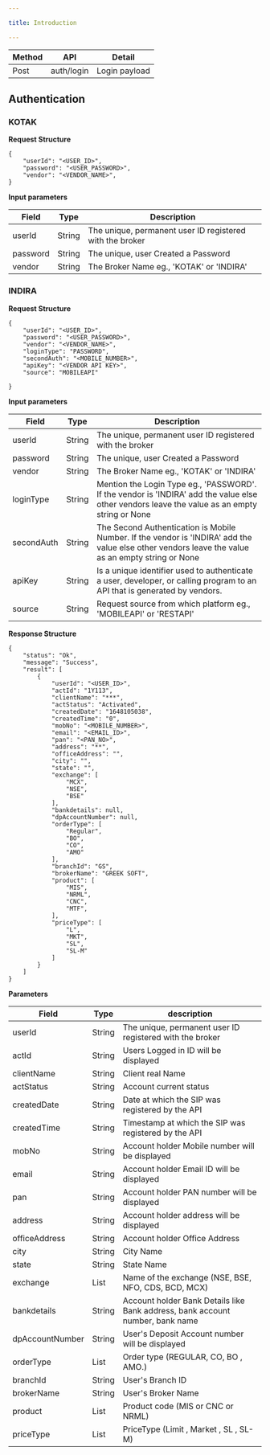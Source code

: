 ```yaml
---

title: Introduction

---
```



|Method	     |API   	|Detail        |
|------------|----------|------------- |
| Post       |auth/login| Login payload| 


## Authentication

### KOTAK 

__Request Structure__

```
{
    "userId": "<USER_ID>",
    "password": "<USER_PASSWORD>",
    "vendor": "<VENDOR_NAME>",
}
```

__Input parameters__

|Field	| Type	|Description|
|-------|-------------------|-------------------------------|
|userId	|String	|The unique, permanent user ID registered with the broker           |
|password	|String	|The unique,  user Created a Password       |
|vendor	|String	|The Broker Name eg., 'KOTAK' or 'INDIRA'           |

### INDIRA

__Request Structure__

```
{
    "userId": "<USER_ID>",
    "password": "<USER_PASSWORD>",
    "vendor": "<VENDOR_NAME>",
    "loginType": "PASSWORD",
    "secondAuth": "<MOBILE_NUMBER>",
    "apiKey": "<VENDOR API KEY>",
    "source": "MOBILEAPI"

}
```

__Input parameters__

|Field	| Type	|Description|
|-------|-------------------|-------------------------------|
|userId	|String	|The unique, permanent user ID registered with the broker           |
|password	|String	|The unique,  user Created a Password       |
|vendor	|String	|The Broker Name eg., 'KOTAK' or 'INDIRA'           |
|loginType	|String	| Mention the Login Type eg., 'PASSWORD'. If the vendor is 'INDIRA' add the value else other vendors leave the value as an empty string or None       |
|secondAuth	|String	| The Second Authentication is Mobile Number. If the vendor is 'INDIRA' add the value else other vendors leave the value as an empty string or None       |
|apiKey	|String	|Is a unique identifier used to authenticate a user, developer, or calling program to an API that is generated by vendors.        | 
|source	|String	|Request source from which platform eg., 'MOBILEAPI' or 'RESTAPI'             |

__Response Structure__


```
{
    "status": "Ok",
    "message": "Success",
    "result": [
        {
            "userId": "<USER_ID>",
            "actId": "1Y113",
            "clientName": "***",
            "actStatus": "Activated",
            "createdDate": "1648105038",
            "createdTime": "0",
            "mobNo": "<MOBILE_NUMBER>",
            "email": "<EMAIL_ID>",
            "pan": "<PAN_NO>",
            "address": "**",
            "officeAddress": "",
            "city": "",
            "state": "",
            "exchange": [
                "MCX",
                "NSE",
                "BSE"
            ],
            "bankdetails": null,
            "dpAccountNumber": null,
            "orderType": [
                "Regular",
                "BO",
                "CO",
                "AMO"
            ],
            "branchId": "GS",
            "brokerName": "GREEK SOFT",
            "product": [
                "MIS",
                "NRML",
                "CNC",
                "MTF",
            ],
            "priceType": [
                "L",
                "MKT",
                "SL",
                "SL-M"
            ]
        }
    ]
}
```

__Parameters__


|Field	     |Type   	|description        |
|------------|----------|------------------ |
|userId	 |String       |The unique, permanent user ID registered with the broker        |
|actId	 |String       | Users Logged in ID will be displayed       |
|clientName	 |String	    |Client real Name  |
|actStatus  |String	    | Account current status   |
|createdDate  |String	    |Date at which the SIP was registered by the API       |
|createdTime  |String	    |Timestamp at which the SIP was registered by the API        |
|mobNo  |String	    |Account holder Mobile number will be displayed        |
|email  |String	    |Account holder Email ID will be displayed|
|pan  |String	    |Account holder PAN number will be displayed        |
|address  |String	    |Account holder address will be displayed        |
|officeAddress  |String	    | Account holder  Office Address       |
|city  |String	    | City Name        |
|state  |String	    |  State Name      |
|exchange  |List	    |Name of the exchange (NSE, BSE, NFO, CDS, BCD, MCX)        |
|bankdetails  |String	    | Account holder Bank Details like Bank address, bank account number, bank name       |
|dpAccountNumber  |String	    |User's Deposit Account number will be displayed        |
|orderType  |List	    |Order type (REGULAR, CO, BO , AMO.)        |
|branchId  |String	    |User's Branch ID        |
|brokerName  |String	    |User's Broker Name        |
|product  |List	    | Product code (MIS or CNC or NRML)       |
|priceType  |List	    | PriceType (Limit , Market , SL , SL-M)       |







